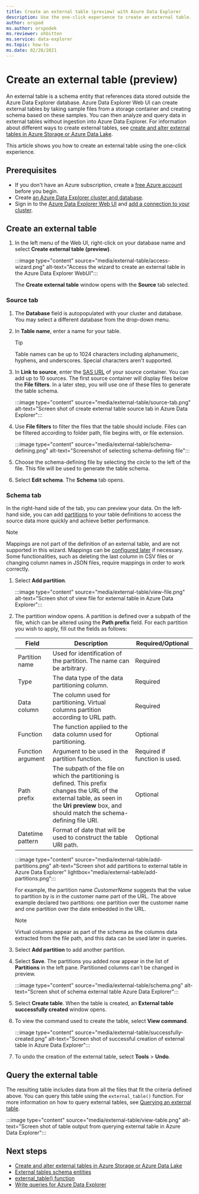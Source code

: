 ```yaml
---
title: Create an external table (preview) with Azure Data Explorer
description: Use the one-click experience to create an external table.
author: orspod
ms.author: orspodek
ms.reviewer: ohbitton
ms.service: data-explorer
ms.topic: how-to
ms.date: 02/28/2021
---
```


# Create an external table (preview)

An external table is a schema entity that references data stored outside the Azure Data Explorer database. Azure Data Explorer Web UI can create external tables by taking sample files from a storage container and creating schema based on these samples. You can then analyze and query data in external tables without ingestion into Azure Data Explorer. For information about different ways to create external tables, see [create and alter external tables in Azure Storage or Azure Data Lake](kusto/management/external-tables-azurestorage-azuredatalake.md).

This article shows you how to create an external table using the one-click experience.

## Prerequisites

* If you don't have an Azure subscription, create a [free Azure account](https://azure.microsoft.com/free/) before you begin.
* Create [an Azure Data Explorer cluster and database](create-cluster-database-portal.md).
* Sign in to the [Azure Data Explorer Web UI](https://dataexplorer.azure.com/) and [add a connection to your cluster](web-query-data.md#add-clusters).

## Create an external table

1. In the left menu of the Web UI, right-click on your database name and select **Create external table (preview)**.

    :::image type="content" source="media/external-table/access-wizard.png" alt-text="Access the wizard to create an external table in the Azure Data Explorer WebUI":::

    The **Create external table** window opens with the **Source** tab selected.

### Source tab

1. The **Database** field is autopopulated with your cluster and database. You may select a different database from the drop-down menu.
1. In **Table name**, enter a name for your table.
    > [!TIP]
    >  Table names can be up to 1024 characters including alphanumeric, hyphens, and underscores. Special characters aren't supported.
1. In **Link to source**, enter the [SAS URL](/azure/vs-azure-tools-storage-explorer-blobs#get-the-sas-for-a-blob-container) of your source container. You can add up to 10 sources. 
    The first source container will display files below the **File filters**. In a later step, you will use one of these files to generate the table schema.

    :::image type="content" source="media/external-table/source-tab.png" alt-text="Screen shot of create external table source tab in Azure Data Explorer":::

1. Use **File filters** to filter the files that the table should include. Files can be filtered according to folder path, file begins with, or file extension.

    :::image type="content" source="media/external-table/schema-defining.png" alt-text="Screenshot of selecting schema-defining file":::

1. Choose the schema-defining file by selecting the circle to the left of the file. This file will be used to generate the table schema.
1. Select **Edit schema**. The **Schema** tab opens.

### Schema tab

In the right-hand side of the tab, you can preview your data. On the left-hand side, you can add [partitions](kusto/management/partitioningpolicy.md) to your table definitions to access the source data more quickly and achieve better performance.

> [!NOTE] 
> Mappings are not part of the definition of an external table, and are not supported in this wizard. Mappings can be [configured later](kusto/management/external-tables-azurestorage-azuredatalake.md#create-external-table-mapping) if necessary. Some functionalities, such as deleting the last column in CSV files or changing column names in JSON files, require mappings in order to work correctly.

1. Select **Add partition**.

    :::image type="content" source="media/external-table/view-file.png" alt-text="Screen shot of view file for external table in Azure Data Explorer":::

1. The partition window opens. A partition is defined over a subpath of the file, which can be altered using the **Path prefix** field. For each partition you wish to apply, fill out the fields as follows:

    Field | Description | Required/Optional
    ---|---|---
    Partition name | Used for identification of the partition. The name can be arbitrary. | Required
    Type | The data type of the data partitioning column. | Required
    Data column | The column used for partitioning. Virtual columns partition according to URL path. | Required
    Function | The function applied to the data column used for partitioning. | Optional
    Function argument | Argument to be used in the partition function. | Required if function is used.
    Path prefix | The subpath of the file on which the partitioning is defined. This prefix changes the URL of the external table, as seen in the **Uri preview** box, and should match the schema-defining file URI. | Optional
    Datetime pattern | Format of date that will be used to construct the table URI path. | Optional

    :::image type="content" source="media/external-table/add-partitions.png" alt-text="Screen shot add partitions to external table in Azure Data Explorer" lightbox="media/external-table/add-partitions.png":::

    For example, the partition name *CustomerName* suggests that the value to partition by is in the customer name part of the URL. The above example declared two partitions: one partition over the customer name and one partition over the date embedded in the URL. 

    > [!NOTE]
    > Virtual columns appear as part of the schema as the columns data extracted from the file path, and this data can be used later in queries.

1. Select **Add partition** to add another partition. 
1. Select **Save**. The partitions you added now appear in the list of **Partitions** in the left pane. Partitioned columns can't be changed in preview.
    
    :::image type="content" source="media/external-table/schema.png" alt-text="Screen shot of schema external table Azure Data Explorer":::

1. Select **Create table**. When the table is created, an **External table successfully created** window opens.
1. To view the command used to create the table, select **View command**.

    :::image type="content" source="media/external-table/successfully-created.png" alt-text="Screen shot of successful creation of external table in Azure Data Explorer":::
1. To undo the creation of the external table, select **Tools** > **Undo**.

## Query the external table

The resulting table includes data from all the files that fit the criteria defined above. You can query this table using the `external_table()` function. For more information on how to query external tables, see [Querying an external table](data-lake-query-data.md#querying-an-external-table).

:::image type="content" source="media/external-table/view-table.png" alt-text="Screen shot of table output from querying external table in Azure Data Explorer":::

## Next steps

* [Create and alter external tables in Azure Storage or Azure Data Lake](kusto/management/external-tables-azurestorage-azuredatalake.md)
* [External tables schema entities](kusto/query/schema-entities/externaltables.md)
* [external_table() function](kusto/query/externaltablefunction.md)
* [Write queries for Azure Data Explorer](write-queries.md)
